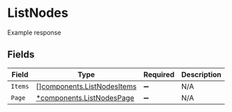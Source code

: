 # ListNodes

Example response


## Fields

| Field                                                                    | Type                                                                     | Required                                                                 | Description                                                              |
| ------------------------------------------------------------------------ | ------------------------------------------------------------------------ | ------------------------------------------------------------------------ | ------------------------------------------------------------------------ |
| `Items`                                                                  | [][components.ListNodesItems](../../models/components/listnodesitems.md) | :heavy_minus_sign:                                                       | N/A                                                                      |
| `Page`                                                                   | [*components.ListNodesPage](../../models/components/listnodespage.md)    | :heavy_minus_sign:                                                       | N/A                                                                      |